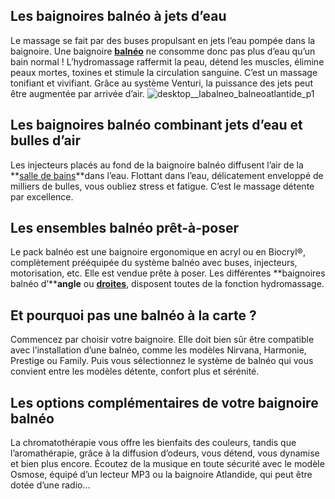 ## Les baignoires balnéo à jets d’eau
Le massage se fait par des buses propulsant en jets l’eau pompée dans la baignoire. Une baignoire **[balnéo](/baignoires-CCN0028/ensembles-balneo-CCN0121)** ne consomme donc pas plus d’eau qu’un bain normal !
L’hydromassage raffermit la peau, détend les muscles, élimine peaux mortes, toxines et stimule la circulation sanguine. C’est un massage tonifiant et vivifiant. Grâce au système Venturi, la puissance des jets peut être augmentée par arrivée d’air.
![desktop__labalneo_balneoatlantide_p1](//statics.lapeyre.fr/img/contrib/2bdd4da300201f6e/desktop__labalneo_balneoatlantide_p1.jpg)
## Les baignoires balnéo combinant jets d’eau et bulles d’air
Les injecteurs placés au fond de la baignoire balnéo diffusent l’air de la **[salle de bains](/bain-CCU0002)**dans l’eau. Flottant dans l’eau, délicatement enveloppé de milliers de bulles, vous oubliez stress et fatigue. C’est le massage détente par excellence.
## Les ensembles balnéo prêt-à-poser
Le pack balnéo est une baignoire ergonomique en acryl ou en Biocryl®, complètement prééquipée du système balnéo avec buses, injecteurs, motorisation, etc. Elle est vendue prête à poser.
Les différentes **baignoires balnéo d’****angle** ou [**droites**](/baignoire-balneo-droite-lagune-modele-saphir-FPC430591), disposent toutes de la fonction hydromassage.
## Et pourquoi pas une balnéo à la carte ?
Commencez par choisir votre baignoire. Elle doit bien sûr être compatible avec l’installation d’une balnéo, comme les modèles Nirvana, Harmonie, Prestige ou Family.
Puis vous sélectionnez le système de balnéo qui vous convient entre les modèles détente, confort plus et sérénité.
## Les options complémentaires de votre baignoire balnéo
La chromatothérapie vous offre les bienfaits des couleurs, tandis que l’aromathérapie, grâce à la diffusion d’odeurs, vous détend, vous dynamise et bien plus encore. Écoutez de la musique en toute sécurité avec le modèle Osmose, équipé d’un lecteur MP3 ou la baignoire Atlandide, qui peut être dotée d’une radio…